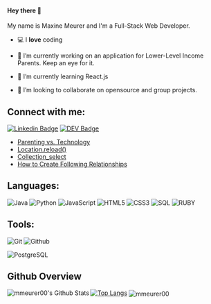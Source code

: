#### Hey there 👋

My name is Maxine Meurer and I'm a Full-Stack Web Developer.

- 💻 I **love** coding

- 📲 I’m currently working on an application for Lower-Level Income Parents. Keep an eye for it.

- 🌱 I’m currently learning React.js

- 👯 I’m looking to collaborate on opensource and group projects.

 ## Connect with me:
[![Linkedin Badge](https://img.shields.io/badge/-mmeurer00-blue?style=flat-square&logo=Linkedin&logoColor=white&link=https://www.linkedin.com/in/maxine-m-b405a4154/)](https://www.linkedin.com/in/maxine-m-b405a4154/) [![DEV Badge](https://img.shields.io/badge/-@mmeurer00-03a57a?style=flat-square&labelColor=000000&logo=DEV&link=https://dev.to/@mmeurer00/)](https://dev.to/mmeurer00/)

<!-- ## Checkout my Latest Blog posts 👇: --->

<!-- BLOG-POST-LIST:START -->
- [Parenting vs. Technology](https://dev.to/mmeurer00/parenting-vs-technology-4gi4)
- [Location.reload()](https://dev.to/mmeurer00/location-reload-a55)
- [Collection_select](https://dev.to/mmeurer00/collectionselect-596h)
- [How to Create Following Relationships](https://dev.to/mmeurer00/how-to-follow-along-with-followingrelationships-in-your-app-4chd)
<!-- BLOG-POST-LIST:END -->


## Languages:

<!--- ![C++](https://img.shields.io/badge/-C++-000000?style=flat&logo=c%2B%2B) ---->
![Java](https://img.shields.io/badge/-Java-000000?style=flat&logo=java)
![Python](https://img.shields.io/badge/-Python-000000?style=flat&logo=python)
![JavaScript](https://img.shields.io/badge/-JavaScript-000000?style=flat&logo=javascript)
![HTML5](https://img.shields.io/badge/-HTML5-000000?style=flat&logo=html5)
![CSS3](https://img.shields.io/badge/-CSS-000000?style=flat&logo=css3)
![SQL](https://img.shields.io/badge/-SQL-000000?style=flat&logo=mysql)
![RUBY](https://img.shields.io/badge/-RUBY-000000?style=flat&logo=ruby)

## Tools:

![Git](https://img.shields.io/badge/-Git-000000?style=flat&logo=git)
![Github](https://img.shields.io/badge/-Github-000000?style=flat&logo=github) <br />
<!--- ![MongoDB](https://img.shields.io/badge/-MongoDB-000000?style=flat&logo=mongodb) --->
![PostgreSQL](https://img.shields.io/badge/-PostgreSQL-000000?style=flat&logo=postgresql) <br />

<!---## Live Projects--->
## Github Overview

<img align="left" alt="mmeurer00's Github Stats" src="https://github-readme-stats.vercel.app/api?username=mmeurer00&show_icons=true" />[![Top Langs](https://github-readme-stats.vercel.app/api/top-langs/?username=mmeurer00)](https://github.com/anuraghazra/github-readme-stats) 
<img align="center" src="https://github-readme-streak-stats.herokuapp.com/?user=mmeurer00&" alt="mmeurer00" />